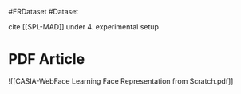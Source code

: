#FRDataset  #Dataset

cite [[SPL-MAD]] under 4. experimental setup


# PDF Article
![[CASIA-WebFace Learning Face Representation from Scratch.pdf]]